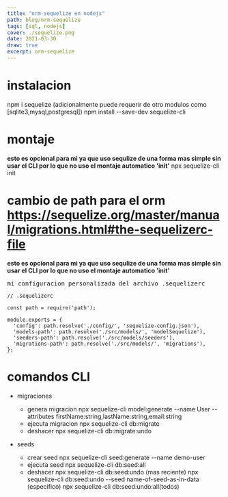 ```yaml
---
title: "orm-sequelize en nodejs"
path: blog/orm-sequelize
tags: [sql, nodejs]
cover: ./sequelize.png
date: 2021-03-30
draw: true
excerpt: orm-sequelize
---
```


# instalacion

npm i sequelize (adicionalmente puede requerir de otro modulos como [sqlite3,mysql,postgresql])
npm install --save-dev sequelize-cli

# montaje

**esto es opcional para mi ya que uso sequlize de una forma mas simple sin usar el CLI por lo que no uso el montaje automatico 'init'**
npx sequelize-cli init

# cambio de path para el orm https://sequelize.org/master/manual/migrations.html#the-sequelizerc-file

**esto es opcional para mi ya que uso sequlize de una forma mas simple sin usar el CLI por lo que no uso el montaje automatico 'init'**

<pre>mi configuracion personalizada del archivo .sequelizerc</pre>

```
// .sequelizerc

const path = require('path');

module.exports = {
  'config': path.resolve('./config/', 'sequelize-config.json'),
  'models-path': path.resolve('./src/models/', 'modelSequelize'),
  'seeders-path': path.resolve('./src/models/seeders'),
  'migrations-path': path.resolve('./src/models/', 'migrations'),
};
```

# comandos CLI

- migraciones

  - genera migracion
    npx sequelize-cli model:generate --name User --attributes firstName:string,lastName:string,email:string
  - ejecuta migracion
    npx sequelize-cli db:migrate
  - deshacer
    npx sequelize-cli db:migrate:undo

- seeds
  - crear seed
    npx sequelize-cli seed:generate --name demo-user
  - ejecuta seed
    npx sequelize-cli db:seed:all
  - deshacer
    npx sequelize-cli db:seed:undo (mas reciente)
    npx sequelize-cli db:seed:undo --seed name-of-seed-as-in-data (especifico)
    npx sequelize-cli db:seed:undo:all(todos)
